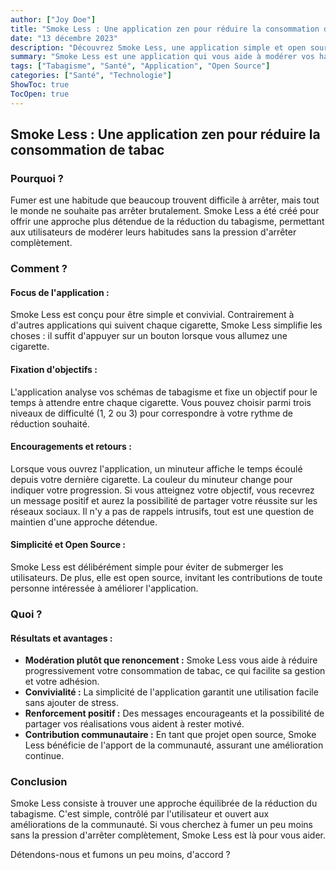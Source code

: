 ```yaml
---
author: ["Joy Doe"]
title: "Smoke Less : Une application zen pour réduire la consommation de tabac"
date: "13 décembre 2023"
description: "Découvrez Smoke Less, une application simple et open source conçue pour vous aider à réduire votre consommation de tabac sans arrêter brutalement."
summary: "Smoke Less est une application qui vous aide à modérer vos habitudes de tabagisme de manière détendue et contrôlée. Découvrez comment elle fonctionne et comment vous pouvez en bénéficier."
tags: ["Tabagisme", "Santé", "Application", "Open Source"]
categories: ["Santé", "Technologie"]
ShowToc: true
TocOpen: true
---
```


## Smoke Less : Une application zen pour réduire la consommation de tabac

### Pourquoi ?

Fumer est une habitude que beaucoup trouvent difficile à arrêter, mais tout le monde ne souhaite pas arrêter brutalement. Smoke Less a été créé pour offrir une approche plus détendue de la réduction du tabagisme, permettant aux utilisateurs de modérer leurs habitudes sans la pression d'arrêter complètement.

### Comment ?

#### Focus de l'application :
Smoke Less est conçu pour être simple et convivial. Contrairement à d'autres applications qui suivent chaque cigarette, Smoke Less simplifie les choses : il suffit d'appuyer sur un bouton lorsque vous allumez une cigarette.

#### Fixation d'objectifs :
L'application analyse vos schémas de tabagisme et fixe un objectif pour le temps à attendre entre chaque cigarette. Vous pouvez choisir parmi trois niveaux de difficulté (1, 2 ou 3) pour correspondre à votre rythme de réduction souhaité.

#### Encouragements et retours :
Lorsque vous ouvrez l'application, un minuteur affiche le temps écoulé depuis votre dernière cigarette. La couleur du minuteur change pour indiquer votre progression. Si vous atteignez votre objectif, vous recevrez un message positif et aurez la possibilité de partager votre réussite sur les réseaux sociaux. Il n'y a pas de rappels intrusifs, tout est une question de maintien d'une approche détendue.

#### Simplicité et Open Source :
Smoke Less est délibérément simple pour éviter de submerger les utilisateurs. De plus, elle est open source, invitant les contributions de toute personne intéressée à améliorer l'application.

### Quoi ?

#### Résultats et avantages :
- **Modération plutôt que renoncement :** Smoke Less vous aide à réduire progressivement votre consommation de tabac, ce qui facilite sa gestion et votre adhésion.
- **Convivialité :** La simplicité de l'application garantit une utilisation facile sans ajouter de stress.
- **Renforcement positif :** Des messages encourageants et la possibilité de partager vos réalisations vous aident à rester motivé.
- **Contribution communautaire :** En tant que projet open source, Smoke Less bénéficie de l'apport de la communauté, assurant une amélioration continue.

### Conclusion

Smoke Less consiste à trouver une approche équilibrée de la réduction du tabagisme. C'est simple, contrôlé par l'utilisateur et ouvert aux améliorations de la communauté. Si vous cherchez à fumer un peu moins sans la pression d'arrêter complètement, Smoke Less est là pour vous aider.

Détendons-nous et fumons un peu moins, d'accord ?